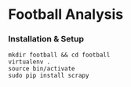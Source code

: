 # Football Analysis

### Installation & Setup

```shell
mkdir football && cd football
virtualenv .
source bin/activate
sudo pip install scrapy
```
